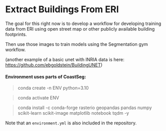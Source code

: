 # Extract Buildings From ERI

The goal for this right now is to develop a workflow for developing training data from ERI using open street map or other publicly available building footprints. 

Then use those images to train models using the Segmentation gym workflow.

(another example of a basic unet with INRIA data is here: https://github.com/ebgoldstein/BuildingUNET)

#### Environment uses parts of CoastSeg:

> conda create -n ENV python=3.10

> conda activate ENV

> conda install -c conda-forge rasterio geopandas pandas numpy scikit-learn scikit-image matplotlib notebook tqdm -y

Note that an `environment.yml` is also included in the repository.